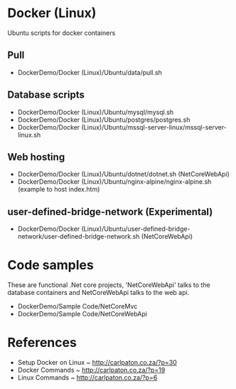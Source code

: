 # Docker (Linux)

Ubuntu scripts for docker containers

## Pull
- DockerDemo/Docker (Linux)/Ubuntu/data/pull.sh

## Database scripts

- DockerDemo/Docker (Linux)/Ubuntu/mysql/mysql.sh
- DockerDemo/Docker (Linux)/Ubuntu/postgres/postgres.sh
- DockerDemo/Docker (Linux)/Ubuntu/mssql-server-linux/mssql-server-linux.sh

## Web hosting

- DockerDemo/Docker (Linux)/Ubuntu/dotnet/dotnet.sh (NetCoreWebApi)
- DockerDemo/Docker (Linux)/Ubuntu/nginx-alpine/nginx-alpine.sh (example to host index.htm)

## user-defined-bridge-network (Experimental)

- DockerDemo/Docker (Linux)/Ubuntu/user-defined-bridge-network/user-defined-bridge-network.sh (NetCoreWebApi)

# Code samples

These are functional .Net core projects, 'NetCoreWebApi' talks to the database containers and NetCoreWebApi talks to the web api.

- DockerDemo/Sample Code/NetCoreMvc
- DockerDemo/Sample Code/NetCoreWebApi

# References

- Setup Docker on Linux ~ http://carlpaton.co.za/?p=30 
- Docker Commands ~ http://carlpaton.co.za/?p=19
- Linux Commands ~ http://carlpaton.co.za/?p=6